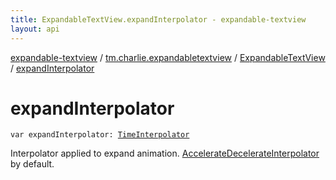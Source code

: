```yaml
---
title: ExpandableTextView.expandInterpolator - expandable-textview
layout: api
---
```


<div class='api-docs-breadcrumbs'><a href="../../index.html">expandable-textview</a> / <a href="../index.html">tm.charlie.expandabletextview</a> / <a href="index.html">ExpandableTextView</a> / <a href=".">expandInterpolator</a></div>

# expandInterpolator

<div class="signature"><code><span class="keyword">var </span><span class="identifier">expandInterpolator</span><span class="symbol">: </span><a href="https://developer.android.com/reference/android/animation/TimeInterpolator.html"><span class="identifier">TimeInterpolator</span></a></code></div>

Interpolator applied to expand animation. <a href="https://developer.android.com/reference/android/view/animation/AccelerateDecelerateInterpolator.html">AccelerateDecelerateInterpolator</a> by default.


